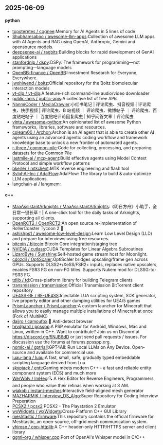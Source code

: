 ## 2025-06-09

#### python
* [topoteretes / cognee](https://github.com/topoteretes/cognee):Memory for AI Agents in 5 lines of code
* [Shubhamsaboo / awesome-llm-apps](https://github.com/Shubhamsaboo/awesome-llm-apps):Collection of awesome LLM apps with AI Agents and RAG using OpenAI, Anthropic, Gemini and opensource models.
* [deepsense-ai / ragbits](https://github.com/deepsense-ai/ragbits):Building blocks for rapid development of GenAI applications
* [stanfordnlp / dspy](https://github.com/stanfordnlp/dspy):DSPy: The framework for programming—not prompting—language models
* [OpenBB-finance / OpenBB](https://github.com/OpenBB-finance/OpenBB):Investment Research for Everyone, Everywhere.
* [jwohlwend / boltz](https://github.com/jwohlwend/boltz):Official repository for the Boltz biomolecular interaction models
* [yt-dlp / yt-dlp](https://github.com/yt-dlp/yt-dlp):A feature-rich command-line audio/video downloader
* [public-apis / public-apis](https://github.com/public-apis/public-apis):A collective list of free APIs
* [NanmiCoder / MediaCrawler](https://github.com/NanmiCoder/MediaCrawler):小红书笔记 | 评论爬虫、抖音视频 | 评论爬虫、快手视频 | 评论爬虫、B 站视频 ｜ 评论爬虫、微博帖子 ｜ 评论爬虫、百度贴吧帖子 ｜ 百度贴吧评论回复爬虫 | 知乎问答文章｜评论爬虫
* [vinta / awesome-python](https://github.com/vinta/awesome-python):An opinionated list of awesome Python frameworks, libraries, software and resources.
* [coleam00 / Archon](https://github.com/coleam00/Archon):Archon is an AI agent that is able to create other AI agents using an advanced agentic coding workflow and framework knowledge base to unlock a new frontier of automated agents.
* [r-three / common-pile](https://github.com/r-three/common-pile):Code for collecting, processing, and preparing datasets for the Common Pile
* [lastmile-ai / mcp-agent](https://github.com/lastmile-ai/mcp-agent):Build effective agents using Model Context Protocol and simple workflow patterns
* [bkerler / mtkclient](https://github.com/bkerler/mtkclient):MTK reverse engineering and flash tool
* [SylphAI-Inc / AdalFlow](https://github.com/SylphAI-Inc/AdalFlow):AdalFlow: The library to build & auto-optimize LLM applications.
* [langchain-ai / langmem](https://github.com/langchain-ai/langmem):

#### c++
* [MaaAssistantArknights / MaaAssistantArknights](https://github.com/MaaAssistantArknights/MaaAssistantArknights):《明日方舟》小助手，全日常一键长草！| A one-click tool for the daily tasks of Arknights, supporting all clients.
* [OpenRCT2 / OpenRCT2](https://github.com/OpenRCT2/OpenRCT2):An open source re-implementation of RollerCoaster Tycoon 2 🎢
* [ashishps1 / awesome-low-level-design](https://github.com/ashishps1/awesome-low-level-design):Learn Low Level Design (LLD) and prepare for interviews using free resources.
* [bitcoin / bitcoin](https://github.com/bitcoin/bitcoin):Bitcoin Core integration/staging tree
* [NVIDIA / cutlass](https://github.com/NVIDIA/cutlass):CUDA Templates for Linear Algebra Subroutines
* [LizardByte / Sunshine](https://github.com/LizardByte/Sunshine):Self-hosted game stream host for Moonlight.
* [cdozdil / OptiScaler](https://github.com/cdozdil/OptiScaler):OptiScaler bridges upscaling/frame gen across GPUs. Supports DLSS2+/XeSS/FSR2+ inputs, replaces native upscalers, enables FSR3 FG on non-FG titles. Supports Nukem mod for DLSSG-to-FSR3 FG.
* [tdlib / td](https://github.com/tdlib/td):Cross-platform library for building Telegram clients
* [transmission / transmission](https://github.com/transmission/transmission):Official Transmission BitTorrent client repository
* [UE4SS-RE / RE-UE4SS](https://github.com/UE4SS-RE/RE-UE4SS):Injectable LUA scripting system, SDK generator, live property editor and other dumping utilities for UE4/5 games
* [PrismLauncher / PrismLauncher](https://github.com/PrismLauncher/PrismLauncher):A custom launcher for Minecraft that allows you to easily manage multiple installations of Minecraft at once (Fork of MultiMC)
* [daijro / camoufox](https://github.com/daijro/camoufox):🦊 Anti-detect browser
* [hrydgard / ppsspp](https://github.com/hrydgard/ppsspp):A PSP emulator for Android, Windows, Mac and Linux, written in C++. Want to contribute? Join us on Discord at https://discord.gg/5NJB6dD or just send pull requests / issues. For discussion use the forums at forums.ppsspp.org.
* [nomic-ai / gpt4all](https://github.com/nomic-ai/gpt4all):GPT4All: Run Local LLMs on Any Device. Open-source and available for commercial use.
* [luau-lang / luau](https://github.com/luau-lang/luau):A fast, small, safe, gradually typed embeddable scripting language derived from Lua
* [skypjack / entt](https://github.com/skypjack/entt):Gaming meets modern C++ - a fast and reliable entity component system (ECS) and much more
* [WerWolv / ImHex](https://github.com/WerWolv/ImHex):🔍 A Hex Editor for Reverse Engineers, Programmers and people who value their retinas when working at 3 AM.
* [wjakob / instant-meshes](https://github.com/wjakob/instant-meshes):Interactive field-aligned mesh generator
* [MAZHARMIK / Interview_DS_Algo](https://github.com/MAZHARMIK/Interview_DS_Algo):Super Repository for Coding Interview Preperation
* [PCSX2 / pcsx2](https://github.com/PCSX2/pcsx2):PCSX2 - The Playstation 2 Emulator
* [wxWidgets / wxWidgets](https://github.com/wxWidgets/wxWidgets):Cross-Platform C++ GUI Library
* [meshtastic / firmware](https://github.com/meshtastic/firmware):This repository contains the official firmware for Meshtastic, an open-source, off-grid mesh communication system.
* [yhirose / cpp-httplib](https://github.com/yhirose/cpp-httplib):A C++ header-only HTTP/HTTPS server and client library
* [ggml-org / whisper.cpp](https://github.com/ggml-org/whisper.cpp):Port of OpenAI's Whisper model in C/C++
